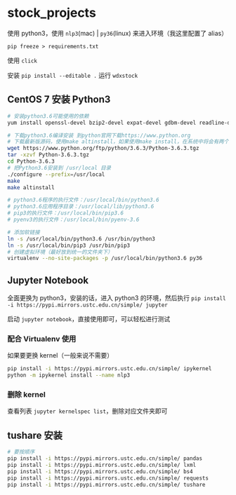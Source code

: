 # stock_projects

使用 python3，使用 `nlp3`(mac) | `py36`(linux) 来进入环境（我这里配置了 alias）

`pip freeze > requirements.txt`

使用 `click`

安装 `pip install --editable .`
运行 `wdxstock`

## CentOS 7 安装 Python3

```bash
# 安装python3.6可能使用的依赖
yum install openssl-devel bzip2-devel expat-devel gdbm-devel readline-devel sqlite-devel

# 下载python3.6编译安装 到python官网下载https://www.python.org
# 下载最新版源码，使用make altinstall，如果使用make install，在系统中将会有两个不同版本的Python在/usr/bin/目录中。这将会导致很多问题，而且不好处理。
wget https://www.python.org/ftp/python/3.6.3/Python-3.6.3.tgz
tar -xzvf Python-3.6.3.tgz
cd Python-3.6.3
# 把Python3.6安装到 /usr/local 目录
./configure --prefix=/usr/local
make
make altinstall

# python3.6程序的执行文件：/usr/local/bin/python3.6
# python3.6应用程序目录：/usr/local/lib/python3.6
# pip3的执行文件：/usr/local/bin/pip3.6
# pyenv3的执行文件：/usr/local/bin/pyenv-3.6

# 添加软链接
ln -s /usr/local/bin/python3.6 /usr/bin/python3
ln -s /usr/local/bin/pip3 /usr/bin/pip3
# 创建虚拟环境（最好放到统一的文件夹下）
virtualenv --no-site-packages -p /usr/local/bin/python3.6 py36
```

## Jupyter Notebook

全面更换为 python3，安装的话，进入 python3 的环境，然后执行 `pip install -i https://pypi.mirrors.ustc.edu.cn/simple/ jupyter`

启动 `jupyter notebook`，直接使用即可，可以轻松进行测试

### 配合 Virtualenv 使用

如果要更换 kernel（一般来说不需要）

```bash
pip install -i https://pypi.mirrors.ustc.edu.cn/simple/ ipykernel
python -m ipykernel install --name nlp3
```

### 删除 kernel

查看列表 `jupyter kernelspec list`，删除对应文件夹即可

## tushare 安装

```bash
# 要按顺序
pip install -i https://pypi.mirrors.ustc.edu.cn/simple/ pandas
pip install -i https://pypi.mirrors.ustc.edu.cn/simple/ lxml
pip install -i https://pypi.mirrors.ustc.edu.cn/simple/ bs4
pip install -i https://pypi.mirrors.ustc.edu.cn/simple/ requests
pip install -i https://pypi.mirrors.ustc.edu.cn/simple/ tushare
```